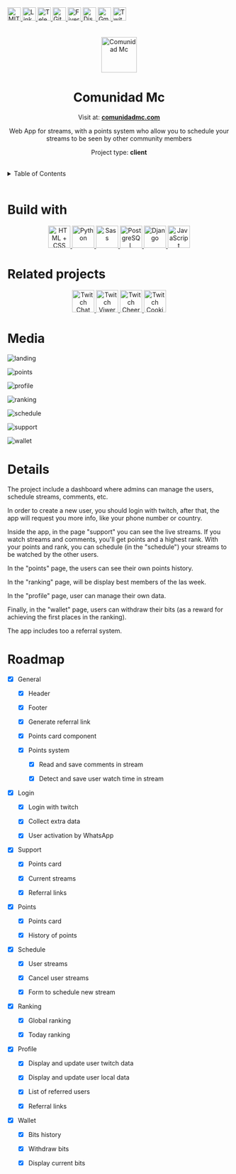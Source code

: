 <div><a href='https://github.com/darideveloper/comunidad-mc/blob/master/LICENSE' target='_blank'>
                <img src='https://img.shields.io/github/license/darideveloper/comunidad-mc.svg?style=for-the-badge' alt='MIT License' height='30px'/>
            </a><a href='https://www.linkedin.com/in/francisco-dari-hernandez-6456b6181/' target='_blank'>
                <img src='https://img.shields.io/static/v1?style=for-the-badge&message=LinkedIn&color=0A66C2&logo=LinkedIn&logoColor=FFFFFF&label=' alt='Linkedin' height='30px'/>
            </a><a href='https://t.me/darideveloper' target='_blank'>
                <img src='https://img.shields.io/static/v1?style=for-the-badge&message=Telegram&color=26A5E4&logo=Telegram&logoColor=FFFFFF&label=' alt='Telegram' height='30px'/>
            </a><a href='https://github.com/darideveloper' target='_blank'>
                <img src='https://img.shields.io/static/v1?style=for-the-badge&message=GitHub&color=181717&logo=GitHub&logoColor=FFFFFF&label=' alt='Github' height='30px'/>
            </a><a href='https://www.fiverr.com/darideveloper' target='_blank'>
                <img src='https://img.shields.io/static/v1?style=for-the-badge&message=Fiverr&color=222222&logo=Fiverr&logoColor=1DBF73&label=' alt='Fiverr' height='30px'/>
            </a><a href='https://discord.com/users/992019836811083826' target='_blank'>
                <img src='https://img.shields.io/static/v1?style=for-the-badge&message=Discord&color=5865F2&logo=Discord&logoColor=FFFFFF&label=' alt='Discord' height='30px'/>
            </a><a href='mailto:darideveloper@gmail.com?subject=Hello Dari Developer' target='_blank'>
                <img src='https://img.shields.io/static/v1?style=for-the-badge&message=Gmail&color=EA4335&logo=Gmail&logoColor=FFFFFF&label=' alt='Gmail' height='30px'/>
            </a><a href='https://www.twitch.tv/darideveloper' target='_blank'>
                <img src='https://img.shields.io/static/v1?style=for-the-badge&message=Twitch&color=b9a3e3&logo=Twitch&logoColor=ffffff&label=' alt='Twitch' height='30px'/>
            </a></div><div align='center'><br><br><img src='https://github.com/darideveloper/comunidad-mc/blob/master/app/static/app/imgs/logo_white.png?raw=true' alt='Comunidad Mc' height='80px'/>



# Comunidad Mc

Visit at: **[comunidadmc.com](https://comunidadmc.com/)**

Web App for streams, with a points system who allow you to schedule your streams to be seen by other community members

Project type: **client**

</div><br><details>
            <summary>Table of Contents</summary>
            <ol>
<li><a href='#buildwith'>Build With</a></li>
<li><a href='#relatedprojects'>Related Projects</a></li>
<li><a href='#media'>Media</a></li>
<li><a href='#details'>Details</a></li>
<li><a href='#roadmap'>Roadmap</a></li></ol>
        </details><br>

# Build with

<div align='center'><a href='https://developer.mozilla.org/en-US/docs/Web/HTML' target='_blank'> <img src='https://i.imgur.com/OitgDfl.jpeg' alt='HTML + CSS' title='HTML + CSS' height='50px'/> </a><a href='https://www.python.org/' target='_blank'> <img src='https://cdn.svgporn.com/logos/python.svg' alt='Python' title='Python' height='50px'/> </a><a href='https://sass-lang.com/' target='_blank'> <img src='https://cdn.svgporn.com/logos/sass.svg' alt='Sass' title='Sass' height='50px'/> </a><a href='https://www.postgresql.org/' target='_blank'> <img src='https://cdn.svgporn.com/logos/postgresql.svg' alt='PostgreSQL' title='PostgreSQL' height='50px'/> </a><a href='https://docs.djangoproject.com/en/4.0/' target='_blank'> <img src='https://cdn.svgporn.com/logos/django.svg' alt='Django' title='Django' height='50px'/> </a><a href='https://www.w3schools.com/js/js_es6.asp' target='_blank'> <img src='https://cdn.svgporn.com/logos/javascript.svg' alt='JavaScript' title='JavaScript' height='50px'/> </a></div>

# Related projects

<div align='center'><a href='https://github.com/darideveloper/twitch-chat-reader' target='_blank'> <img src='https://github.com/darideveloper/twitch-chat-reader/blob/master/logo.png?raw=true' alt='Twitch Chat Reader' title='Twitch Chat Reader' height='50px'/> </a><a href='https://github.com/darideveloper/twitch-viwer-bot' target='_blank'> <img src='https://github.com/darideveloper/twitch-viwer-bot/blob/master/logo.png?raw=true' alt='Twitch Viwer Bot' title='Twitch Viwer Bot' height='50px'/> </a><a href='https://github.com/darideveloper/twitch-cheer-bot' target='_blank'> <img src='https://github.com/darideveloper/twitch-cheer-bot/blob/master/logo.png?raw=true' alt='Twitch Cheer Bot' title='Twitch Cheer Bot' height='50px'/> </a><a href='https://github.com/darideveloper/twitch-cookies-getter' target='_blank'> <img src='https://github.com/darideveloper/twitch-cookies-getter/blob/master/logo.png?raw=true' alt='Twitch Cookies Getter' title='Twitch Cookies Getter' height='50px'/> </a></div>

# Media

![landing](https://github.com/darideveloper/comunidad-mc/blob/master/screenshots/landing.png?raw=true)

![points](https://github.com/darideveloper/comunidad-mc/blob/master/screenshots/points.png?raw=true)

![profile](https://github.com/darideveloper/comunidad-mc/blob/master/screenshots/profile.png?raw=true)

![ranking](https://github.com/darideveloper/comunidad-mc/blob/master/screenshots/ranking.png?raw=true)

![schedule](https://github.com/darideveloper/comunidad-mc/blob/master/screenshots/schedule.png?raw=true)

![support](https://github.com/darideveloper/comunidad-mc/blob/master/screenshots/support.png?raw=true)

![wallet](https://github.com/darideveloper/comunidad-mc/blob/master/screenshots/wallet.png?raw=true)

# Details

The project include a dashboard where admins can manage the users, schedule streams, comments, etc. 

In order to create a new user, you should login with twitch, after that, the app will request you more info, like your phone number or country. 

Inside the app, in the page "support" you can see the live streams. If you watch streams and comments, you'll get points and a highest rank. With your points and rank, you can schedule (in the "schedule") your streams to be watched by the other users.

In the "points" page, the users can see their own points history. 

In the "ranking" page, will be display best members of the las week. 

In the "profile" page, user can manage their own data.

Finally, in the "wallet" page, users can withdraw their bits (as a reward for achieving the first places in the ranking).

The app includes too a referral system.

# Roadmap

- [x] General
	- [x] Header
	- [x] Footer
	- [x] Generate referral link
	- [x] Points card component
	- [x] Points system
		- [x] Read and save comments in stream
		- [x] Detect and save user watch time in stream
- [x] Login
	- [x] Login with twitch
	- [x] Collect extra data
	- [x] User activation by WhatsApp
- [x] Support
	- [x] Points card
	- [x] Current streams
	- [x] Referral links
- [x] Points
	- [x] Points card
	- [x] History of points
- [x] Schedule
	- [x] User streams
	- [x] Cancel user streams
	- [x] Form to schedule new stream
- [x] Ranking
	- [x] Global ranking
	- [x] Today ranking
- [x] Profile
	- [x] Display and update user twitch data
	- [x] Display and update user local data
	- [x] List of referred users
	- [x] Referral links
- [x] Wallet
	- [x] Bits history
	- [x] Withdraw bits
	- [x] Display current bits

